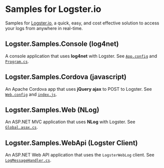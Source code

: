 # Samples for Logster.io

Samples for [Logster.io](http://logster.io/), a quick, easy, and cost effective solution to access your logs from anywhere in real-time.

## Logster.Samples.Console (log4net)

A console application that uses **log4net** with Logster. See [`App.config`](https://github.com/logster/Logster.Samples/blob/master/Logster.Samples.Console/App.config) and [`Program.cs`](https://github.com/logster/Logster.Samples/blob/master/Logster.Samples.Console/Program.cs).

## Logster.Samples.Cordova (javascript)

An Apache Cordova app that uses **jQuery ajax** to POST to Logster. See [`Web.config`](https://github.com/logster/Logster.Samples/blob/master/Logster.Samples.Web/Web.config) and [`index.js`](https://github.com/logster/Logster.Samples/blob/master/Logster.Samples.Cordova/www/scripts/index.js).

## Logster.Samples.Web (NLog)

An ASP.NET MVC application that uses **NLog** with Logster. See [`Global.asax.cs`](https://github.com/logster/Logster.Samples/blob/master/Logster.Samples.Web/Global.asax.cs).

## Logster.Samples.WebApi (Logster Client)

An ASP.NET Web API application that uses the `LogsterWebLog` client. See [`LogMessageHandler.cs`](https://github.com/logster/Logster.Samples/blob/master/Logster.Samples.WebApi/Filters/LogMessageHandler.cs).